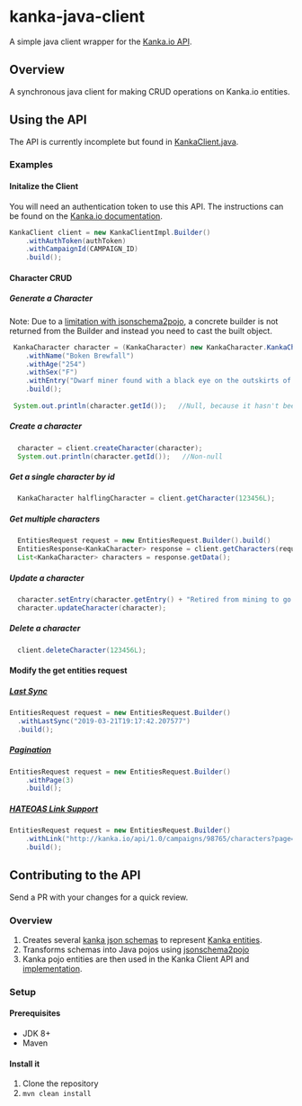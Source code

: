 # kanka-java-client
A simple java client wrapper for the [Kanka.io API](https://kanka.io/en-US/docs/1.0/overview).

## Overview
A synchronous java client for making CRUD operations on Kanka.io entities. 

## Using the API
The API is currently incomplete but found in [KankaClient.java](./kanka-client-api/src/main/java/com/stephthedev/kankaclient/api/KankaClient.java). 

### Examples
#### Initalize the Client
You will need an authentication token to use this API. The instructions can be found on the [Kanka.io documentation](https://kanka.io/en-US/docs/1.0/setup).

```java
KankaClient client = new KankaClientImpl.Builder()
    .withAuthToken(authToken)
    .withCampaignId(CAMPAIGN_ID)
    .build();
```

#### Character CRUD

##### Generate a Character
Note: Due to a [limitation with jsonschema2pojo](https://github.com/joelittlejohn/jsonschema2pojo/issues/1104), a concrete builder is not returned from the Builder and instead you need to cast the built object.
```java
 KankaCharacter character = (KankaCharacter) new KankaCharacter.KankaCharacterBuilder<>()
    .withName("Boken Brewfall")
    .withAge("254")
    .withSex("F")
    .withEntry("Dwarf miner found with a black eye on the outskirts of Phandalin")
    .build();
    
 System.out.println(character.getId());   //Null, because it hasn't been created
```

##### Create a character
```java
  character = client.createCharacter(character);
  System.out.println(character.getId());   //Non-null
```

##### Get a single character by id
```java
  KankaCharacter halflingCharacter = client.getCharacter(123456L);
```

##### Get multiple characters
```java
  EntitiesRequest request = new EntitiesRequest.Builder().build()
  EntitiesResponse<KankaCharacter> response = client.getCharacters(request);
  List<KankaCharacter> characters = response.getData();
```

##### Update a character
```java
  character.setEntry(character.getEntry() + "Retired from mining to go back to brewing beer")
  character.updateCharacter(character);
```

##### Delete a character
```java
  client.deleteCharacter(123456L);
```

#### Modify the get entities request
##### [Last Sync](https://kanka.io/en-US/docs/1.0/last-sync)
```java
EntitiesRequest request = new EntitiesRequest.Builder()
  .withLastSync("2019-03-21T19:17:42.207577")
  .build();
```

##### [Pagination](https://kanka.io/en-US/docs/1.0/pagination)
```java
EntitiesRequest request = new EntitiesRequest.Builder()
    .withPage(3)
    .build();
```

##### [HATEOAS Link Support](https://restfulapi.net/hateoas/)
```java
EntitiesRequest request = new EntitiesRequest.Builder()
    .withLink("http://kanka.io/api/1.0/campaigns/98765/characters?page=6")
    .build();
```

## Contributing to the API
Send a PR with your changes for a quick review. 

### Overview
1. Creates several [kanka json schemas](./kanka-client-api/src/main/resources/schema) to represent
   [Kanka entities](https://kanka.io/en-US/docs/1.0/entities).
1. Transforms schemas into Java pojos using [jsonschema2pojo](https://github.com/joelittlejohn/jsonschema2pojo)
1. Kanka pojo entities are then used in the Kanka Client API and 
[implementation](./kanka-client-impl/src/main/java/com/stephthedev/kankaclient/impl/KankaClientImpl.java). 
   
### Setup
#### Prerequisites
* JDK 8+
* Maven

#### Install it
1. Clone the repository
2. `mvn clean install`
